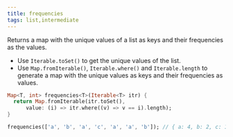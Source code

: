 ```yaml
---
title: frequencies
tags: list,intermediate
---
```


Returns a map with the unique values of a list as keys and their frequencies as the values.

- Use `Iterable.toSet()` to get the unique values of the list.
- Use `Map.fromIterable()`, `Iterable.where()` and `Iterable.length` to generate a map with the unique values as keys and their frequencies as values.

```dart
Map<T, int> frequencies<T>(Iterable<T> itr) {
  return Map.fromIterable(itr.toSet(),
      value: (i) => itr.where((v) => v == i).length);
}
```

```dart
frequencies(['a', 'b', 'a', 'c', 'a', 'a', 'b']); // { a: 4, b: 2, c: 1 }
```
